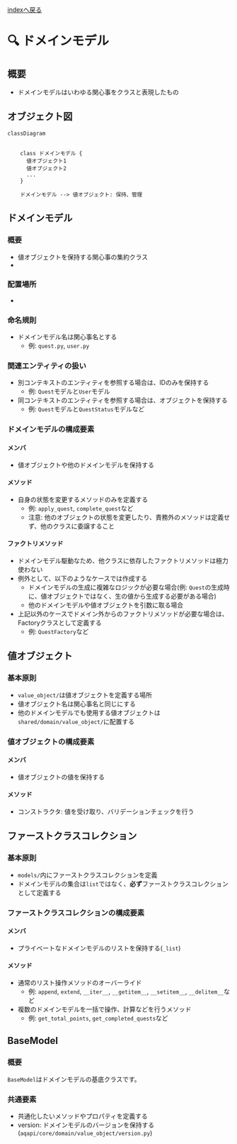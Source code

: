 [indexへ戻る](../index.md)
# 🔍 ドメインモデル

## 概要
- ドメインモデルはいわゆる関心事をクラスと表現したもの

## オブジェクト図
```mermaid
classDiagram
    

    class ドメインモデル {
      値オブジェクト1
      値オブジェクト2
      ...
    }

    ドメインモデル --> 値オブジェクト: 保持、管理
```

## ドメインモデル
### 概要
- 値オブジェクトを保持する関心事の集約クラス
- 

### 配置場所
- 

### 命名規則
- ドメインモデル名は関心事名とする
  - 例: `quest.py`, `user.py`

### 関連エンティティの扱い
- 別コンテキストのエンティティを参照する場合は、IDのみを保持する
  - 例: `Quest`モデルと`User`モデル
- 同コンテキストのエンティティを参照する場合は、オブジェクトを保持する
  - 例: `Quest`モデルと`QuestStatus`モデルなど


### ドメインモデルの構成要素

#### メンバ
- 値オブジェクトや他のドメインモデルを保持する

#### メソッド
- 自身の状態を変更するメソッドのみを定義する
  - 例: `apply_quest`, `complete_quest`など
  - 注意: 他のオブジェクトの状態を変更したり、責務外のメソッドは定義せず、他のクラスに委譲すること

#### ファクトリメソッド
- ドメインモデル駆動なため、他クラスに依存したファクトリメソッドは極力使わない
- 例外として、以下のようなケースでは作成する
  - ドメインモデルの生成に複雑なロジックが必要な場合(例: `Quest`の生成時に、値オブジェクトではなく、生の値から生成する必要がある場合)
  - 他のドメインモデルや値オブジェクトを引数に取る場合
- 上記以外のケースでドメイン外からのファクトリメソッドが必要な場合は、Factoryクラスとして定義する
  - 例: `QuestFactory`など

## 値オブジェクト

### 基本原則
- `value_object/`は値オブジェクトを定義する場所
- 値オブジェクト名は関心事名と同じにする
- 他のドメインモデルでも使用する値オブジェクトは`shared/domain/value_object/`に配置する

### 値オブジェクトの構成要素

#### メンバ
- 値オブジェクトの値を保持する

#### メソッド
- コンストラクタ: 値を受け取り、バリデーションチェックを行う

## ファーストクラスコレクション

### 基本原則
- `models/`内にファーストクラスコレクションを定義
- ドメインモデルの集合は`list`ではなく、**必ず**ファーストクラスコレクションとして定義する

### ファーストクラスコレクションの構成要素

#### メンバ
- プライベートなドメインモデルのリストを保持する(`_list`)

#### メソッド
- 通常のリスト操作メソッドのオーバーライド
  - 例: `append`, `extend`, `__iter__`, `__getitem__`, `__setitem__`, `__delitem__`など
- 複数のドメインモデルを一括で操作、計算などを行うメソッド
  - 例: `get_total_points`, `get_completed_quests`など

## BaseModel

### 概要
`BaseModel`はドメインモデルの基底クラスです。

### 共通要素
- 共通化したいメソッドやプロパティを定義する
- version: ドメインモデルのバージョンを保持する(`aqapi/core/domain/value_object/version.py`)
